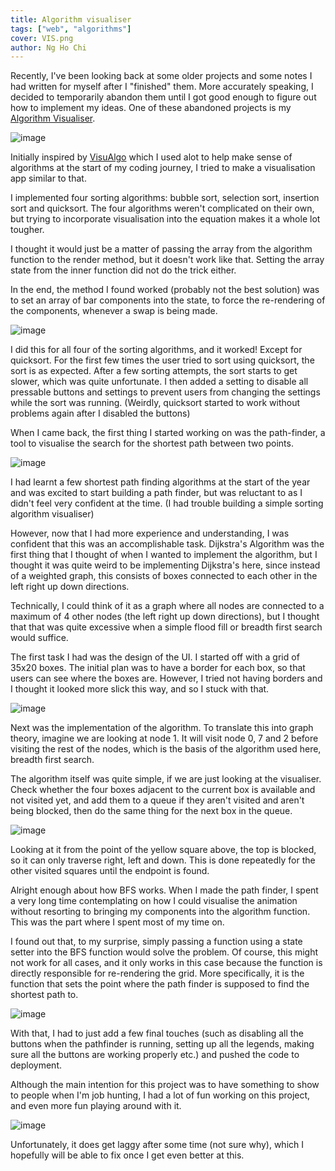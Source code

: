 ```yaml
---
title: Algorithm visualiser
tags: ["web", "algorithms"]
cover: VIS.png
author: Ng Ho Chi
---
```


<re-img src="VIS.png" title="CDDC"></re-img>

Recently, I've been looking back at some older projects and some notes I had written for myself after I "finished" them. More accurately speaking, I decided to temporarily abandon them until I got good enough to figure out how to implement my ideas. One of these abandoned projects is my [Algorithm Visualiser](https://hcvisualisation.netlify.app/).

![image](./VISALGO.png)

Initially inspired by [VisuAlgo](https://visualgo.net/en) which I used alot to help make sense of algorithms at the start of my coding journey, I tried to make a visualisation app similar to that.

I implemented four sorting algorithms: bubble sort, selection sort, insertion sort and quicksort. The four algorithms weren't complicated on their own, but trying to incorporate visualisation into the equation makes it a whole lot tougher.

I thought it would just be a matter of passing the array from the algorithm function to the render method, but it doesn't work like that. Setting the array state from the inner function did not do the trick either.

In the end, the method I found worked (probably not the best solution) was to set an array of bar components into the state, to force the re-rendering of the components, whenever a swap is being made.

![image](./BUBBLE.png)

I did this for all four of the sorting algorithms, and it worked! Except for quicksort. For the first few times the user tried to sort using quicksort, the sort is as expected. After a few sorting attempts, the sort starts to get slower, which was quite unfortunate. I then added a setting to disable all pressable buttons and settings to prevent users from changing the settings while the sort was running. (Weirdly, quicksort started to work without problems again after I disabled the buttons)

When I came back, the first thing I started working on was the path-finder, a tool to visualise the search for the shortest path between two points.

![image](./PATHFINDER.png)

I had learnt a few shortest path finding algorithms at the start of the year and was excited to start building a path finder, but was reluctant to as I didn't feel very confident at the time. (I had trouble building a simple sorting algorithm visualiser)

However, now that I had more experience and understanding, I was confident that this was an accomplishable task. Dijkstra's Algorithm was the first thing that I thought of when I wanted to implement the algorithm, but I thought it was quite weird to be implementing Dijkstra's here, since instead of a weighted graph, this consists of boxes connected to each other in the left right up down directions.

Technically, I could think of it as a graph where all nodes are connected to a maximum of 4 other nodes (the left right up down directions), but I thought that that was quite excessive when a simple flood fill or breadth first search would suffice.

The first task I had was the design of the UI. I started off with a grid of 35x20 boxes. The initial plan was to have a border for each box, so that users can see where the boxes are. However, I tried not having borders and I thought it looked more slick this way, and so I stuck with that.

![image](./BFS.png)

Next was the implementation of the algorithm. To translate this into graph theory, imagine we are looking at node 1. It will visit node 0, 7 and 2 before visiting the rest of the nodes, which is the basis of the algorithm used here, breadth first search.

The algorithm itself was quite simple, if we are just looking at the visualiser. Check whether the four boxes adjacent to the current box is available and not visited yet, and add them to a queue if they aren't visited and aren't being blocked, then do the same thing for the next box in the queue.

![image](./BFSEXP.png)

Looking at it from the point of the yellow square above, the top is blocked, so it can only traverse right, left and down. This is done repeatedly for the other visited squares until the endpoint is found.

Alright enough about how BFS works. When I made the path finder, I spent a very long time contemplating on how I could visualise the animation without resorting to bringing my components into the algorithm function. This was the part where I spent most of my time on.

I found out that, to my surprise, simply passing a function using a state setter into the BFS function would solve the problem. Of course, this might not work for all cases, and it only works in this case because the function is directly responsible for re-rendering the grid. More specifically, it is the function that sets the point where the path finder is supposed to find the shortest path to.

![image](./ENDDOWN.png)

With that, I had to just add a few final touches (such as disabling all the buttons when the pathfinder is running, setting up all the legends, making sure all the buttons are working properly etc.) and pushed the code to deployment.

Although the main intention for this project was to have something to show to people when I'm job hunting, I had a lot of fun working on this project, and even more fun playing around with it.

![image](./MAZE.png)

Unfortunately, it does get laggy after some time (not sure why), which I hopefully will be able to fix once I get even better at this.
